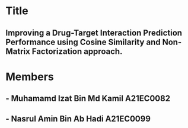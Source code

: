 # Title
## Improving a Drug-Target Interaction Prediction Performance using Cosine Similarity and Non-Matrix Factorization approach.

# Members
## - Muhamamd Izat Bin Md Kamil A21EC0082
## - Nasrul Amin Bin Ab Hadi A21EC0099

